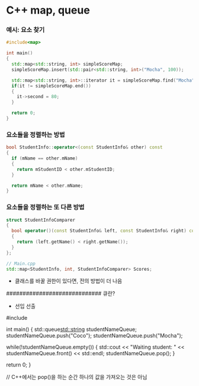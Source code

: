 # C++ map, queue



### 예시: 요소 찾기

```c++
#include<map>

int main()
{
  std::map<std::string, int> simpleScoreMap;
  simpleScoreMap.insert(std::pair<std::string, int>("Mocha", 100));

  std::map<std::string, int>::iterator it = simpleScoreMap.find("Mocha");
  if(it != simpleScoreMap.end())
  {
    it->second = 80;
  }

  return 0;
}
```



### 요소들을 정렬하는 방법

```c++
bool StudentInfo::operator<(const StudentInfo& other) const
{
  if (mName == other.mName)
  {
    return mStudentID < other.mStudentID;
  }

  return mName < other.mName;
}
```



### 요소들을 정렬하는 또 다른 방법

```c++
struct StudentInfoComparer
{
  bool operator()(const StudentInfo& left, const StudentInfo& right) const
  {
    return (left.getName() < right.getName());
  }
};

// Main.cpp
std::map<StudentInfo, int, StudentInfoComparer> Scores;
```





- 클래스를 바꿀 권한이 있다면, 전의 방법이 더 나음

#############################
큐란?

- 선입 선출

#include<queue>

int main()
{
  std::queue<std::string> studentNameQueue;
  studentNameQueue.push("Coco");
  studentNameQueue.push("Mocha");

  while(!studentNameQueue.empty())
  {
    std::cout << "Waiting student: " << studentNameQueue.front() << std::endl;
    studentNameQueue.pop();
  }

  return 0;
}

// C++에서는 pop()을 하는 순간 하나의 값을 가져오는 것은 아님